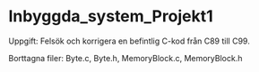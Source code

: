 # Inbyggda_system_Projekt1

Uppgift: Felsök och korrigera en befintlig C-kod från C89 till C99. 



Borttagna filer: Byte.c, Byte.h, MemoryBlock.c, MemoryBlock.h
